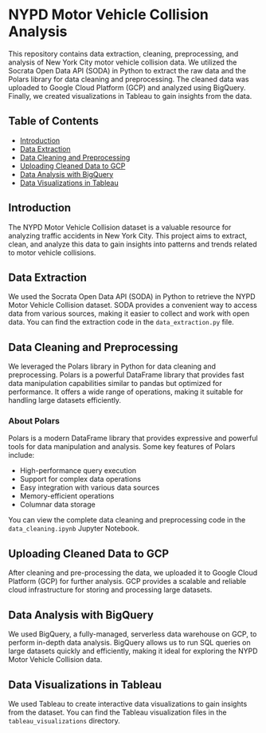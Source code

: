 # NYPD Motor Vehicle Collision Analysis

This repository contains data extraction, cleaning, preprocessing, and analysis of New York City motor vehicle collision data. We utilized the Socrata Open Data API (SODA) in Python to extract the raw data and the Polars library for data cleaning and preprocessing. The cleaned data was uploaded to Google Cloud Platform (GCP) and analyzed using BigQuery. Finally, we created visualizations in Tableau to gain insights from the data.

## Table of Contents

- [Introduction](#introduction)
- [Data Extraction](#data-extraction)
- [Data Cleaning and Preprocessing](#data-cleaning-and-preprocessing)
- [Uploading Cleaned Data to GCP](#uploading-cleaned-data-to-gcp)
- [Data Analysis with BigQuery](#data-analysis-with-bigquery)
- [Data Visualizations in Tableau](#data-visualizations-in-tableau)

## Introduction

The NYPD Motor Vehicle Collision dataset is a valuable resource for analyzing traffic accidents in New York City. This project aims to extract, clean, and analyze this data to gain insights into patterns and trends related to motor vehicle collisions.

## Data Extraction

We used the Socrata Open Data API (SODA) in Python to retrieve the NYPD Motor Vehicle Collision dataset. SODA provides a convenient way to access data from various sources, making it easier to collect and work with open data. You can find the extraction code in the `data_extraction.py` file.

## Data Cleaning and Preprocessing

We leveraged the Polars library in Python for data cleaning and preprocessing. Polars is a powerful DataFrame library that provides fast data manipulation capabilities similar to pandas but optimized for performance. It offers a wide range of operations, making it suitable for handling large datasets efficiently.

### About Polars
Polars is a modern DataFrame library that provides expressive and powerful tools for data manipulation and analysis. Some key features of Polars include:
- High-performance query execution
- Support for complex data operations
- Easy integration with various data sources
- Memory-efficient operations
- Columnar data storage

You can view the complete data cleaning and preprocessing code in the `data_cleaning.ipynb` Jupyter Notebook.

## Uploading Cleaned Data to GCP

After cleaning and pre-processing the data, we uploaded it to Google Cloud Platform (GCP) for further analysis. GCP provides a scalable and reliable cloud infrastructure for storing and processing large datasets.

## Data Analysis with BigQuery

We used BigQuery, a fully-managed, serverless data warehouse on GCP, to perform in-depth data analysis. BigQuery allows us to run SQL queries on large datasets quickly and efficiently, making it ideal for exploring the NYPD Motor Vehicle Collision data.

## Data Visualizations in Tableau

We used Tableau to create interactive data visualizations to gain insights from the dataset. You can find the Tableau visualization files in the `tableau_visualizations` directory.
